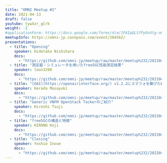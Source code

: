 ```yaml
---
title: "OMNI Meetup #2"
date: 2021-04-13
draft: false
youtube: tywXzr_gCrk
weight: -2
#applicationForm: https://docs.google.com/forms/d/e/1FAIpQLSfPyOnXtg-nGFLD7H0tIMLD2J00URC0J9-IlwVmhCu_qU48hw/viewform
meetupInfo: https://omni-jp.connpass.com/event/204562/
presentations:
  - title: "Opening"
    speaker: Hidetaka Nishihara
    docs: 
      - "https://github.com/omni-jp/meetup/raw/master/meetup%232/20210413_Meetup2_Opening.pdf"
  - title: "測定器・シミュレータを用いたfree5GC性能測定結果"
    speaker: leon3298
    docs: 
      - "https://github.com/omni-jp/meetup/raw/master/meetup%232/20210413_free5GC%E6%80%A7%E8%83%BD%E6%B8%AC%E5%AE%9A%E7%B5%90%E6%9E%9Cr2.pdf"
  - title: "[OAI](https://openairinterface.org/) v1.2.2にスマフォを繋げた結果"
    speaker: Harada Masayuki
    docs: 
      - "https://github.com/omni-jp/meetup/raw/master/meetup%232/20210413_OAI_Master_v1.2.2%E3%81%AB%E3%82%B9%E3%83%9E%E3%83%9B%E3%81%AB%E3%81%A4%E3%81%AA%E3%81%84%E3%81%A0%E7%B5%90%E6%9E%9C.pdf"
  - title: "Generic VNFM OpenStack Tackerのご紹介"
    speaker: Hiroshi Tsuji
    docs:
      - "https://github.com/omni-jp/meetup/raw/master/meetup%232/20210413_Generic%20VNFM%20OpenStackTacker%E3%81%AE%E3%81%94%E7%B4%B9%E4%BB%8B.pdf"
  - title: "free5GCの構造と特徴"
    speaker: HIRONO Koji
    docs:
      - "https://github.com/omni-jp/meetup/raw/master/meetup%232/20210413_free5GC%E3%81%AE%E6%A7%8B%E9%80%A0%E3%81%A8%E7%89%B9%E5%BE%B4.pdf"
  - title: "Closing"
    speaker: Yoshio Inoue
    docs:
      - "https://github.com/omni-jp/meetup/raw/master/meetup%232/20210413_Meetup%232%20Closing.pdf"
---
```

